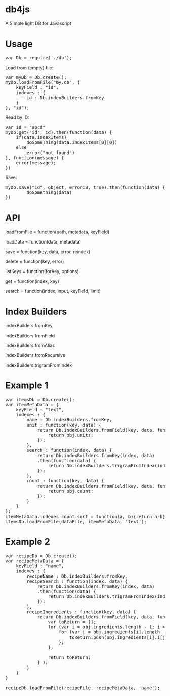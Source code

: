 db4js
=====

A Simple light DB for Javascript

Usage
=====

<pre>
var Db = require('./db');
</pre>

Load from (empty) file:
<pre>
var myDb = Db.create();
myDb.loadFromFile("my.db", {
	keyField : "id",
	indexes : {
		id : Db.indexBuilders.fromKey
	}
}, "id");
</pre>

Read by ID:
<pre>
var id = "abcd"
myDb.get("id", id).then(function(data) {
	if(data.indexItems)
		doSomeThing(data.indexItems[0][0])
	else
		error("not found")
}, function(message) {
	error(message);
})
</pre>

Save:
<pre>
myDb.save("id", object, errorCB, true).then(function(data) {
		doSomething(data)
})
</pre>

API
===
loadFromFile = function(path, metadata, keyField)

loadData = function(data, metadata)

save = function(key, data, error, reindex)

delete = function(key, error)

listKeys = function(forKey, options)

get = function(index, key)

search = function(index, input, keyField, limit)

Index Builders
==============

indexBuilders.fromKey

indexBuilders.fromField

indexBuilders.fromAlias

indexBuilders.fromRecursive

indexBuilders.trigramFromIndex


Example 1
=========

<pre>
var itemsDb = Db.create();
var itemMetaData = {
	keyField : "text",
	indexes : {
		name : Db.indexBuilders.fromKey,
		unit : function(key, data) {
			return Db.indexBuilders.fromField(key, data, function(obj) {
				return obj.units;
			});
		},
		search : function(index, data) {
			return Db.indexBuilders.fromKey(index, data)
			.then(function(data) { 
				return Db.indexBuilders.trigramFromIndex(index, data)
			});
		},
		count : function(key, data) {
			return Db.indexBuilders.fromField(key, data, function(obj) {
				return obj.count;
			});
		}
	}
};
itemMetaData.indexes.count.sort = function(a, b){return a-b};
itemsDb.loadFromFile(dataFile, itemMetaData, 'text');
</pre>

Example 2
=========
<pre>
var recipeDb = Db.create();
var recipeMetaData = {
	keyField : "name",
	indexes : {
		recipeName : Db.indexBuilders.fromKey,
		recipeSearch : function(index, data) {
			return Db.indexBuilders.fromKey(index, data)
			.then(function(data) { 
				return Db.indexBuilders.trigramFromIndex(index, data)
			});
		},
		recipeIngredients : function(key, data) {
			return Db.indexBuilders.fromField(key, data, function(obj) {
				var toReturn = [];
				for (var i = obj.ingredients.length - 1; i >= 0; i--) {
					for (var j = obj.ingredients[i].length - 1; j >= 0; j--) {
						toReturn.push(obj.ingredients[i].i[j])
					};
				};

				return toReturn;
			} );
		}
	}
}

recipeDb.loadFromFile(recipeFile, recipeMetaData, 'name');
</pre>
